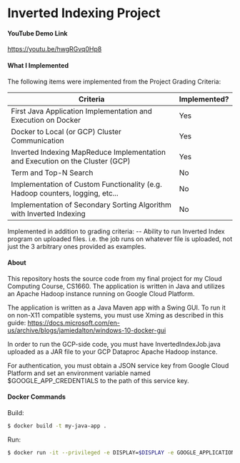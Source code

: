 # Inverted Indexing Project

#### YouTube Demo Link

https://youtu.be/hwgRGvq0Hp8

#### What I Implemented

The following items were implemented from the Project Grading Criteria:

| Criteria | Implemented? |
| ------ | ------ |
| First Java Application Implementation and Execution on Docker | Yes |
| Docker to Local (or GCP) Cluster Communication | Yes |
| Inverted Indexing MapReduce Implementation and Execution on the Cluster (GCP) | Yes |
| Term and Top-N Search | No |
| Implementation of Custom Functionality (e.g. Hadoop counters, logging, etc... | No |
| Implementation of Secondary Sorting Algorithm with Inverted Indexing | No |

Implemented in addition to grading criteria:
    -- Ability to run Inverted Index program on uploaded files. i.e. the job runs on whatever file is uploaded, not just the 3 arbitrary ones provided as examples.

#### About

This repository hosts the source code from my final project for my Cloud Computing Course, CS1660.
The application is written in Java and utilizes an Apache Hadoop instance running on Google Cloud Platform.

The application is written as a Java Maven app with a Swing GUI. To run it on non-X11 compatible systems, you must use Xming as described in this guide: https://docs.microsoft.com/en-us/archive/blogs/jamiedalton/windows-10-docker-gui

In order to run the GCP-side code, you must have InvertedIndexJob.java uploaded as a JAR file to your GCP Dataproc Apache Hadoop instance.

For authentication, you must obtain a JSON service key from Google Cloud Platform and set an environment variable named $GOOGLE_APP_CREDENTIALS to the path of this service key.


#### Docker Commands
Build:
```sh
$ docker build -t my-java-app .
```
Run:
```sh
$ docker run -it --privileged -e DISPLAY=$DISPLAY -e GOOGLE_APPLICATION_CREDENTIALS=$GOOGLE_APPLICATION_CREDENTIALS my-java-app
```
